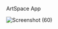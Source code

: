ArtSpace App

![Screenshot (60)](https://github.com/vara-eugene/ArtSpace/assets/139006343/d6475f97-4c29-4f55-bc74-acb9c742a9a8)
